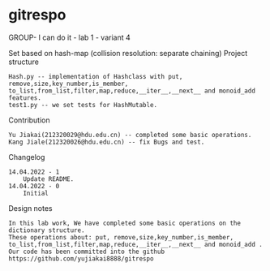 # gitrespo
GROUP- I can do it - lab 1 - variant 4

Set based on hash-map (collision resolution: separate chaining)
Project structure

    Hash.py -- implementation of Hashclass with put, remove,size,key_number,is_member, to_list,from_list,filter,map,reduce,__iter__,__next__ and monoid_add features.
    test1.py -- we set tests for HashMutable.

Contribution

    Yu Jiakai(212320029@hdu.edu.cn) -- completed some basic operations.
    Kang Jiale(212320026@hdu.edu.cn) -- fix Bugs and test.

Changelog

    14.04.2022 - 1
        Update README. 
    14.04.2022 - 0
        Initial

Design notes

    In this lab work, We have completed some basic operations on the dictionary structure.
    These operations about: put, remove,size,key_number,is_member, to_list,from_list,filter,map,reduce,__iter__,__next__ and monoid_add .
    Our code has been committed into the github https://github.com/yujiakai8888/gitrespo
